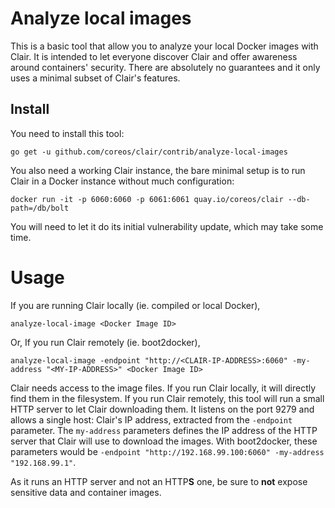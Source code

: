 # Analyze local images

This is a basic tool that allow you to analyze your local Docker images with Clair.
It is intended to let everyone discover Clair and offer awareness around containers' security.
There are absolutely no guarantees and it only uses a minimal subset of Clair's features.

## Install

You need to install this tool:

    go get -u github.com/coreos/clair/contrib/analyze-local-images

You also need a working Clair instance, the bare minimal setup is to run Clair in a Docker instance without much configuration:

    docker run -it -p 6060:6060 -p 6061:6061 quay.io/coreos/clair --db-path=/db/bolt

You will need to let it do its initial vulnerability update, which may take some time.

# Usage

If you are running Clair locally (ie. compiled or local Docker),

```
analyze-local-image <Docker Image ID>
```

Or, If you run Clair remotely (ie. boot2docker),

```
analyze-local-image -endpoint "http://<CLAIR-IP-ADDRESS>:6060" -my-address "<MY-IP-ADDRESS>" <Docker Image ID>
```

Clair needs access to the image files. If you run Clair locally, it will directly find them in the filesystem. If you run Clair remotely, this tool will run a small HTTP server to let Clair downloading them. It listens on the port 9279 and allows a single host: Clair's IP address, extracted from the `-endpoint` parameter. The `my-address` parameters defines the IP address of the HTTP server that Clair will use to download the images. With boot2docker, these parameters would be `-endpoint "http://192.168.99.100:6060" -my-address "192.168.99.1"`.

As it runs an HTTP server and not an HTTP**S** one, be sure to **not** expose sensitive data and container images.
